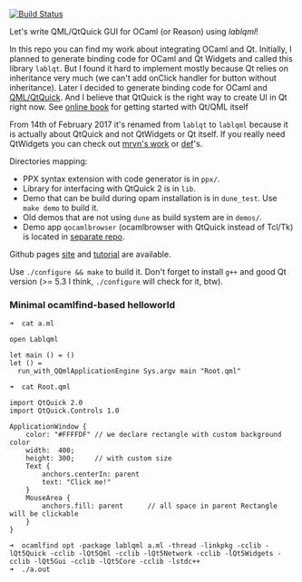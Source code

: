 [![Build Status](https://travis-ci.org/Kakadu/lablqml.svg?branch=master)](https://travis-ci.org/Kakadu/lablqml)

Let's write QML/QtQuick GUI for OCaml (or Reason) using *lablqml*!

In this repo you can find my work about integrating OCaml and Qt. Initially, I
planned to generate binding code for OCaml and Qt Widgets and called this
library `lablqt`. But I found it
hard to implement mostly because Qt relies on inheritance very much (we can't
add onClick handler for button without inheritance). Later I decided to
generate binding code for OCaml and [QML/QtQuick](http://www.qt.io/qt-quick/).
And I believe that QtQuick is the right way to create UI in Qt right now.
See [online book](https://qmlbook.github.io/) for getting started with Qt/QML itself

From 14th of February 2017 it's renamed from `lablqt` to `lablqml` because it
is actually about QtQuick and not QtWidgets or Qt itself.  If
you really need QtWidgets you can check out 
[mrvn's work](https://github.com/mrvn/ocaml-qt5) or 
[def](https://github.com/let-def/cuite)'s.

Directories mapping:

* PPX syntax extension with code generator is in `ppx/`.
* Library for interfacing with QtQuick 2 is in `lib`.
* Demo that can be build during opam installation is in `dune_test`. 
  Use `make demo` to build it.
* Old demos that are not using `dune` as build system are in `demos/`.
* Demo app `qocamlbrowser` (ocamlbrowser with QtQuick instead of Tcl/Tk) is
located in [separate repo](https://github.com/kakadu/qocamlbrowser_quick).

Github pages [site](http://kakadu.github.io/lablqml/) and
[tutorial](http://kakadu.github.io/lablqml/tutorial2.html) are available.

Use `./configure && make` to build it. Don't forget to install `g++` and good Qt
version (>= 5.3 I think, `./configure` will check for it, btw).

### Minimal ocamlfind-based helloworld

    ➜  cat a.ml                                                                                                                     
```
open Lablqml

let main () = ()
let () =
  run_with_QQmlApplicationEngine Sys.argv main "Root.qml"
```

    ➜  cat Root.qml                                                                                   
```
import QtQuick 2.0
import QtQuick.Controls 1.0

ApplicationWindow {
    color: "#FFFFDF" // we declare rectangle with custom background color
    width:  400;
    height: 300;     // with custom size
    Text {
        anchors.centerIn: parent
        text: "Click me!"
    }
    MouseArea {
        anchors.fill: parent      // all space in parent Rectangle will be clickable
    }
}
```

    ➜  ocamlfind opt -package lablqml a.ml -thread -linkpkg -cclib -lQt5Quick -cclib -lQt5Qml -cclib -lQt5Network -cclib -lQt5Widgets -cclib -lQt5Gui -cclib -lQt5Core -cclib -lstdc++
    ➜  ./a.out


